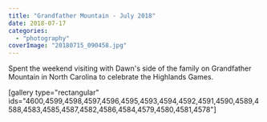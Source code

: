 ```yaml
---
title: "Grandfather Mountain - July 2018"
date: 2018-07-17
categories: 
  - "photography"
coverImage: "20180715_090458.jpg"
---
```


Spent the weekend visiting with Dawn's side of the family on Grandfather Mountain in North Carolina to celebrate the Highlands Games.

\[gallery type="rectangular" ids="4600,4599,4598,4597,4596,4595,4593,4594,4592,4591,4590,4589,4588,4583,4585,4587,4582,4586,4584,4579,4580,4581,4578"\]
